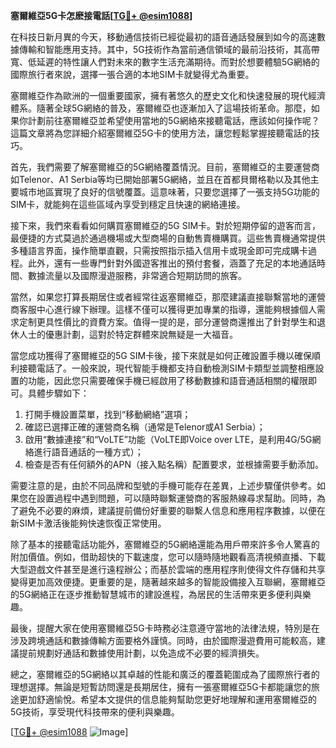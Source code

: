 **塞爾維亞5G卡怎麽接電話[[TG💪+ @esim1088](https://t.me/s/esim1088)]**

在科技日新月異的今天，移動通信技術已經從最初的語音通話發展到如今的高速數據傳輸和智能應用支持。其中，5G技術作為當前通信領域的最前沿技術，其高帶寬、低延遲的特性讓人們對未來的數字生活充滿期待。而對於想要體驗5G網絡的國際旅行者來說，選擇一張合適的本地SIM卡就變得尤為重要。

塞爾維亞作為歐洲的一個重要國家，擁有著悠久的歷史文化和快速發展的現代經濟體系。隨著全球5G網絡的普及，塞爾維亞也逐漸加入了這場技術革命。那麼，如果你計劃前往塞爾維亞並希望使用當地的5G網絡來接聽電話，應該如何操作呢？這篇文章將為您詳細介紹塞爾維亞5G卡的使用方法，讓您輕鬆掌握接聽電話的技巧。

首先，我們需要了解塞爾維亞的5G網絡覆蓋情況。目前，塞爾維亞的主要運營商如Telenor、A1 Serbia等均已開始部署5G網絡，並且在首都貝爾格勒以及其他主要城市地區實現了良好的信號覆蓋。這意味著，只要您選擇了一張支持5G功能的SIM卡，就能夠在這些區域內享受到穩定且快速的網絡連接。

接下來，我們來看看如何購買塞爾維亞的5G SIM卡。對於短期停留的遊客而言，最便捷的方式莫過於通過機場或大型商場的自動售賣機購買。這些售賣機通常提供多種語言界面，操作簡單直觀，只需按照指示插入信用卡或現金即可完成購卡過程。此外，還有一些專門針對外國遊客推出的預付套餐，涵蓋了充足的本地通話時間、數據流量以及國際漫遊服務，非常適合短期訪問的旅客。

當然，如果您打算長期居住或者經常往返塞爾維亞，那麼建議直接聯繫當地的運營商客服中心進行線下辦理。這樣不僅可以獲得更加專業的指導，還能夠根據個人需求定制更具性價比的資費方案。值得一提的是，部分運營商還推出了針對學生和退休人士的優惠計劃，這對於特定群體來說無疑是一大福音。

當您成功獲得了塞爾維亞的5G SIM卡後，接下來就是如何正確設置手機以確保順利接聽電話了。一般來說，現代智能手機都支持自動檢測SIM卡類型並調整相應設置的功能，因此您只需要確保手機已經啟用了移動數據和語音通話相關的權限即可。具體步驟如下：

1. 打開手機設置菜單，找到“移動網絡”選項；
2. 確認已選擇正確的運營商名稱（通常是Telenor或A1 Serbia）；
3. 啟用“數據連接”和“VoLTE”功能（VoLTE即Voice over LTE，是利用4G/5G網絡進行語音通話的一種方式）；
4. 檢查是否有任何額外的APN（接入點名稱）配置要求，並根據需要手動添加。

需要注意的是，由於不同品牌和型號的手機可能存在差異，上述步驟僅供參考。如果您在設置過程中遇到問題，可以隨時聯繫運營商的客服熱線尋求幫助。同時，為了避免不必要的麻煩，建議提前備份好重要的聯繫人信息和應用程序數據，以便在新SIM卡激活後能夠快速恢復正常使用。

除了基本的接聽電話功能外，塞爾維亞的5G網絡還能為用戶帶來許多令人驚喜的附加價值。例如，借助超快的下載速度，您可以隨時隨地觀看高清視頻直播、下載大型遊戲文件甚至是進行遠程辦公；而基於雲端的應用程序則使得文件存儲和共享變得更加高效便捷。更重要的是，隨著越來越多的智能設備接入互聯網，塞爾維亞的5G網絡正在逐步推動智慧城市的建設進程，為居民的生活帶來更多便利與樂趣。

最後，提醒大家在使用塞爾維亞5G卡時務必注意遵守當地的法律法規，特別是在涉及跨境通話和數據傳輸方面要格外謹慎。同時，由於國際漫遊費用可能較高，建議提前規劃好通話和數據使用計劃，以免造成不必要的經濟損失。

總之，塞爾維亞的5G網絡以其卓越的性能和廣泛的覆蓋範圍成為了國際旅行者的理想選擇。無論是短暫訪問還是長期居住，擁有一張塞爾維亞5G卡都能讓您的旅途更加舒適愉悅。希望本文提供的信息能夠幫助您更好地理解和運用塞爾維亞的5G技術，享受現代科技帶來的便利與樂趣。

[[TG💪+ @esim1088](https://t.me/s/esim1088) ![Image](https://i.postimg.cc/4NQfJmqS/Snipaste-2025-05-13-00-14-12.png)]